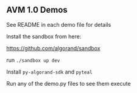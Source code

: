 AVM 1.0 Demos
-------------

See README in each demo file for details

Install the sandbox from here:

https://github.com/algorand/sandbox

run `./sandbox up dev`

Install `py-algorand-sdk` and `pyteal`

Run any of the demo.py files to see them execute
